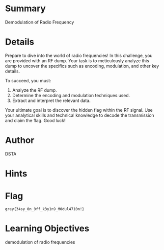 # Summary

Demodulation of Radio Frequency

# Details

Prepare to dive into the world of radio frequencies! In this challenge, you are provided with an RF dump. Your task is to meticulously analyze this dump to uncover the specifics such as encoding, modulation, and other key details.

To succeed, you must:

1. Analyze the RF dump.
2. Determine the encoding and modulation techniques used.
3. Extract and interpret the relevant data.

Your ultimate goal is to discover the hidden flag within the RF signal. Use your analytical skills and technical knowledge to decode the transmission and claim the flag. Good luck!

# Author

DSTA

# Hints


# Flag

`grey{34sy_0n_0ff_k3y1n9_M0dul4710n!}`

# Learning Objectives

demodulation of radio frequencies
